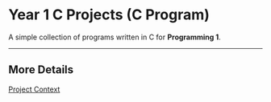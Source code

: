 # Year 1 C Projects (C Program)

A simple collection of programs written in C for **Programming 1**.  

---

## More Details

[Project Context](docs/project-context.md)
